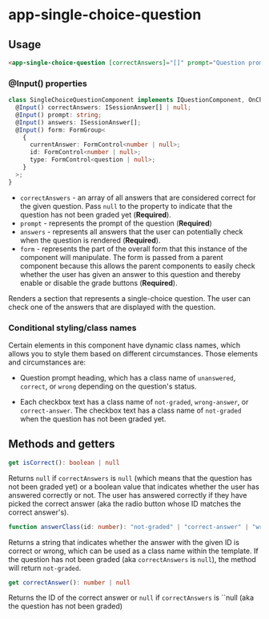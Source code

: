 # app-single-choice-question

## Usage

```html
<app-single-choice-question [correctAnswers]="[]" prompt="Question prompt" [answers]="[]" [form]="insert form array here"></app-single-choice-question>
```

### @Input() properties
```typescript
class SingleChoiceQuestionComponent implements IQuestionComponent, OnChanges {
  @Input() correctAnswers: ISessionAnswer[] | null;
  @Input() prompt: string;
  @Input() answers: ISessionAnswer[];
  @Input() form: FormGroup<
    {
      currentAnswer: FormControl<number | null>;
      id: FormControl<number | null>;
      type: FormControl<question | null>;
    }
  >;
}
```

* ``correctAnswers`` - an array of all answers that are considered correct for the given question. Pass ``null`` to the property to indicate that the question has not been graded yet (**Required**).
* ``prompt`` - represents the prompt of the question (**Required**)
* ``answers`` - represents all answers that the user can potentially check when the question is rendered (**Required**).
* ``form`` - represents the part of the overall form that this instance of the component will manipulate. The form is passed from a parent component because this allows the parent components to easily check whether the user has given an answer to this question and thereby enable or disable the grade buttons (**Required**).


Renders a section that represents a single-choice question. The user can check one of the answers that are displayed with the question.

### Conditional styling/class names
Certain elements in this component have dynamic class names, which allows you to style them based on different circumstances. Those elements and circumstances are:

* Question prompt heading, which has a class name of ``unanswered``, ``correct``, or ``wrong`` depending on the question's status.

* Each checkbox text has a class name of ``not-graded``, ``wrong-answer``, or ``correct-answer``. The checkbox text has a class name of ``not-graded`` when the question has not been graded yet.

## Methods and getters
```typescript
get isCorrect(): boolean | null
```
Returns ``null`` if ``correctAnswers`` is ``null`` (which means that the question has not been graded yet) or a boolean value that indicates whether the user has answered correctly or not. The user has answered correctly if they have picked the correct answer (aka the radio button whose ID matches the correct answer's).


```typescript
function answerClass(id: number): "not-graded" | "correct-answer" | "wrong-answer";
```
Returns a string that indicates whether the answer with the given ID is correct or wrong, which can be used as a class name within the template. If the question has not been graded (aka ``correctAnswers`` is ``null``), the method will return ``not-graded``.

```typescript
get correctAnswer(): number | null
```

Returns the ID of the correct answer or ``null`` if ``correctAnswers`` is ``null (aka the question has not been graded)